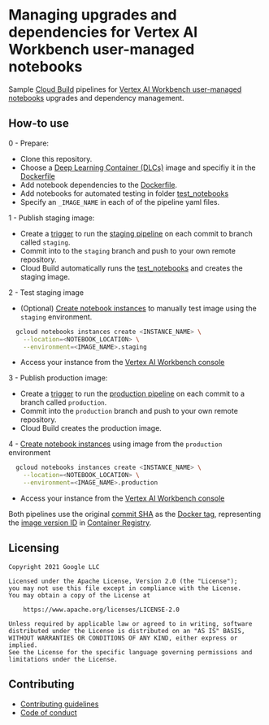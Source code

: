 # Managing upgrades and dependencies for Vertex AI Workbench user-managed notebooks

Sample [Cloud Build][cloud-build] pipelines for
[Vertex AI Workbench user-managed notebooks][vaiw-notebooks] upgrades and dependency management.

<!-- Add paragraph and link to best practices & process doc when available -->

## How-to use

0 - Prepare:

*   Clone this repository.
*   Choose a [Deep Learning Container (DLCs)][dlc] image and specifiy it in the [Dockerfile](Dockerfile)
*   Add notebook dependencies to the [Dockerfile](Dockerfile).
*   Add notebooks for automated testing in folder [test_notebooks](test_notebooks)
*   Specify an `_IMAGE_NAME` in each of of the pipeline yaml files.

1 - Publish staging image:

*   Create a [trigger][trigger] to run the [staging pipeline](cloudbuild-staging.yaml)
on each commit to branch called `staging`.
*   Commit into to the `staging` branch and push to your own remote repository.
*   Cloud Build automatically runs the [test_notebooks](test_notebooks)
and creates the staging image.

2 - Test staging image

*   (Optional) [Create notebook instances][gc-nb-instances-create] to manually test image
using the `staging` environment.

```sh
  gcloud notebooks instances create <INSTANCE_NAME> \
    --location=<NOTEBOOK_LOCATION> \
    --environment=<IMAGE_NAME>.staging
```

*   Access your instance from the [Vertex AI Workbench console][vaiw-console]

3 - Publish production image:

*   Create a [trigger][trigger] to run the [production pipeline](cloudbuild-prod.yaml)
on each commit to a branch called `production`.
*   Commit into the `production` branch and push to your own remote repository.
*   Cloud Build creates the production image.

4 - [Create notebook instances][gc-nb-instances-create] using image from the `production`
environment

```sh
  gcloud notebooks instances create <INSTANCE_NAME> \
    --location=<NOTEBOOK_LOCATION> \
    --environment=<IMAGE_NAME>.production
```

*   Access your instance from the [Vertex AI Workbench console][vaiw-console]

Both pipelines use the original [commit SHA][sha] as the [Docker tag][docker-tag],
representing the [image version ID][image-version] in [Container Registry][container-registry].

## Licensing

```lang-none
Copyright 2021 Google LLC

Licensed under the Apache License, Version 2.0 (the "License");
you may not use this file except in compliance with the License.
You may obtain a copy of the License at

    https://www.apache.org/licenses/LICENSE-2.0

Unless required by applicable law or agreed to in writing, software
distributed under the License is distributed on an "AS IS" BASIS,
WITHOUT WARRANTIES OR CONDITIONS OF ANY KIND, either express or implied.
See the License for the specific language governing permissions and
limitations under the License.
```

## Contributing

*   [Contributing guidelines](contributing-guidelines.md)
*   [Code of conduct](code-of-conduct.md)

<!-- LINKS: https://www.markdownguide.org/basic-syntax/#reference-style-links -->
[vaiw-console]: https://console.cloud.google.com/vertex-ai/workbench/list/instances
[vaiw-notebooks]: https://cloud.google.com/vertex-ai/docs/workbench/
[cloud-build]: https://cloud.google.com/build
[container-registry]: https://cloud.google.com/container-registry
[dlc]: https://cloud.google.com/ai-platform/deep-learning-containers/docs/choosing-container
[docker-tag]: https://docs.docker.com/engine/reference/commandline/tag/
[gc-nb-instances-create]: https://cloud.google.com/sdk/gcloud/reference/notebooks/instances/create
[image-version]: https://cloud.google.com/container-registry/docs/managing#listing_the_versions_of_an_image
[sha]: https://git-scm.com/book/en/v2/Git-Internals-Git-Objects
[trigger]: https://cloud.google.com/build/docs/automating-builds/create-manage-triggers